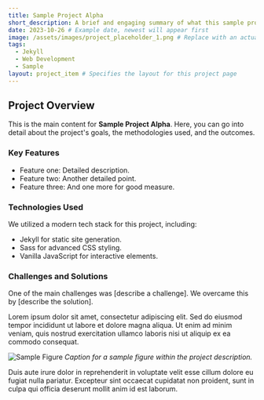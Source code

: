 ```yaml
---
title: Sample Project Alpha
short_description: A brief and engaging summary of what this sample project is all about and its key achievements.
date: 2023-10-26 # Example date, newest will appear first
image: /assets/images/project_placeholder_1.png # Replace with an actual image path
tags:
  - Jekyll
  - Web Development
  - Sample
layout: project_item # Specifies the layout for this project page
---
```


## Project Overview

This is the main content for **Sample Project Alpha**. Here, you can go into detail about the project's goals, the methodologies used, and the outcomes.

### Key Features

*   Feature one: Detailed description.
*   Feature two: Another detailed point.
*   Feature three: And one more for good measure.

### Technologies Used

We utilized a modern tech stack for this project, including:

*   Jekyll for static site generation.
*   Sass for advanced CSS styling.
*   Vanilla JavaScript for interactive elements.

### Challenges and Solutions

One of the main challenges was [describe a challenge]. We overcame this by [describe the solution].

Lorem ipsum dolor sit amet, consectetur adipiscing elit. Sed do eiusmod tempor incididunt ut labore et dolore magna aliqua. Ut enim ad minim veniam, quis nostrud exercitation ullamco laboris nisi ut aliquip ex ea commodo consequat.

![Sample Figure](/assets/images/figure_placeholder.png) *Caption for a sample figure within the project description.*

Duis aute irure dolor in reprehenderit in voluptate velit esse cillum dolore eu fugiat nulla pariatur. Excepteur sint occaecat cupidatat non proident, sunt in culpa qui officia deserunt mollit anim id est laborum. 

